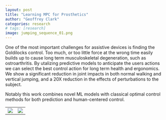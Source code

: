 ```yaml
---
layout: post
title: "Learning MPC for Prosthetics"
author: "Geoffrey Clark"
categories: research
# tags: [research]
image: jumping_sequence_01.png
---
```


One of the most important challenges for assistive devices is finding the Goldilocks control. Too much, or too little force at the wrong time easily builds up to cause long term musculoskeletal degeneration, such as ostroarthritis. By utalizing predictive models to anticipate the users actions we can select the best control action for long term health and ergonomics. We show a significant reduction in joint impacts in both normal walking and vertical jumping, and a 20X reduction in the effects of perturbations to the subject.

Notably this work combines novel ML models with classical optimal control methods for both prediction and human-centered control.

| | |
|-|-|
| <a href="https://arxiv.org/pdf/2011.07005.pdf">![](img/corl2020.png?raw=true)</a> | <a href="https://arxiv.org/pdf/2011.07005.pdf">![](img/itro2022.png?raw=true)</a> |

<!-- explain pic and add video gif of jumping -->
<!-- add journal paper hyperlink-->
<!-- link to corl2022 video with pic of video and play button-->